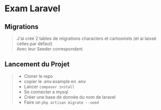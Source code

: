 # Exam Laravel

## Migrations

> J'ai créé 2 tables de migrations characters et cartoonists (et ai laissé celles par défaut)  
> Avec leur Seeder correspondant.

## Lancement du Projet
> - Cloner le repo
> - copier le .env.example en .env
> - Lancer ```composer install ```
> - Se connecter a mysql
> - Créer une base de donnée du nom de laravel
> - Faire un ```php artisan migrate --seed ```
